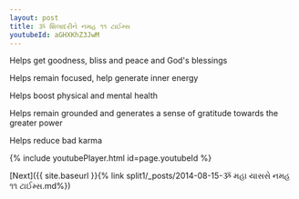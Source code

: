 ```yaml
---
layout: post
title: ૐ શિલાદરીને નમહ ૧૧ ટાઈમ્સ
youtubeId: aGHXKhZ3JwM
---
```

 
 
Helps get goodness, bliss and peace and God's blessings
 
Helps remain focused, help generate inner energy 
 
Helps boost physical and mental health 
 
Helps remain grounded and generates a sense of gratitude towards the greater power 
 
Helps reduce bad karma
 
 
 
 


{% include youtubePlayer.html id=page.youtubeId %}
 
[Next]({{ site.baseurl }}{% link  split1/_posts/2014-08-15-ૐ મહા યાસસે નમહ ૧૧ ટાઈમ્સ.md%})
 
